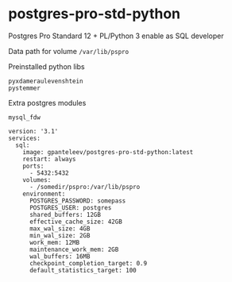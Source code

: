 # postgres-pro-std-python
 Postgres Pro Standard 12 + PL/Python 3 enable as SQL developer


Data path for volume `/var/lib/pspro`

Preinstalled python libs
```
pyxdameraulevenshtein
pystemmer
```

Extra postgres modules
```
mysql_fdw
```


```
version: '3.1'
services:
  sql:
    image: gpanteleev/postgres-pro-std-python:latest
    restart: always
    ports:
      - 5432:5432
    volumes:
      - /somedir/pspro:/var/lib/pspro
    environment:
      POSTGRES_PASSWORD: somepass
      POSTGRES_USER: postgres
      shared_buffers: 12GB
      effective_cache_size: 42GB
      max_wal_size: 4GB
      min_wal_size: 2GB
      work_mem: 12MB
      maintenance_work_mem: 2GB
      wal_buffers: 16MB
      checkpoint_completion_target: 0.9
      default_statistics_target: 100
```

